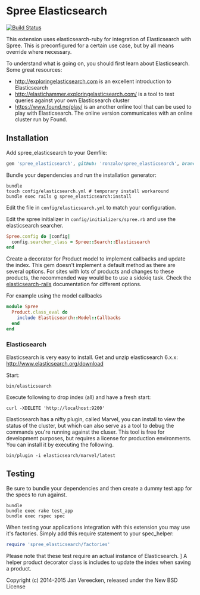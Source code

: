 # Spree Elasticsearch

[![Build Status](https://travis-ci.org/ronzalo/spree_elasticsearch.svg?branch=master)](https://travis-ci.org/ronzalo/spree_elasticsearch)

This extension uses elasticsearch-ruby for integration of Elasticsearch with Spree. This is preconfigured for a certain use case, but by all means override where necessary.

To understand what is going on, you should first learn about Elasticsearch. Some great resources:

* http://exploringelasticsearch.com is an excellent introduction to Elasticsearch
* http://elastichammer.exploringelasticsearch.com/ is a tool to test queries against your own Elasticsearch cluster
* https://www.found.no/play/ is an another online tool that can be used to play with Elasticsearch. The online version communicates with an online cluster run by Found.

## Installation

Add spree_elasticsearch to your Gemfile:

```ruby
gem 'spree_elasticsearch', github: 'ronzalo/spree_elasticsearch', branch: 'master'
```

Bundle your dependencies and run the installation generator:

```shell
bundle
touch config/elasticsearch.yml # temporary install workaround
bundle exec rails g spree_elasticsearch:install
```

Edit the file in `config/elasticsearch.yml` to match your configuration.

Edit the spree initializer in `config/initializers/spree.rb` and use the elasticsearch searcher.

```ruby
Spree.config do |config|
  config.searcher_class = Spree::Search::Elasticsearch
end
```

Create a decorator for Product model to implement callbacks and update the index. This gem doesn't implement a default method as there are several options. For sites with lots of products and changes to these products, the recommended way would be to use a sidekiq task. Check the [elasticsearch-rails](https://github.com/elasticsearch/elasticsearch-rails/tree/master/elasticsearch-model#updating-the-documents-in-the-index) documentation for different options.

For example using the model callbacks

```ruby
module Spree
  Product.class_eval do
    include Elasticsearch::Model::Callbacks
  end
end
```

### Elasticsearch

Elasticsearch is very easy to install. Get and unzip elasticsearch 6.x.x: http://www.elasticsearch.org/download

Start:

```shell
bin/elasticsearch
```

Execute following to drop index (all) and have a fresh start:

```shell
curl -XDELETE 'http://localhost:9200'
```

Elasticsearch has a nifty plugin, called Marvel, you can install to view the status of the cluster, but which can also serve as a tool to debug the commands you're running against the cluser. This tool is free for development purposes, but requires a license for production environments. You can install it by executing the following.

```shell
bin/plugin -i elasticsearch/marvel/latest
```

## Testing

Be sure to bundle your dependencies and then create a dummy test app for the specs to run against.

```shell
bundle
bundle exec rake test_app
bundle exec rspec spec
```

When testing your applications integration with this extension you may use it's factories.
Simply add this require statement to your spec_helper:

```ruby
require 'spree_elasticsearch/factories'
```

Please note that these test require an actual instance of Elasticsearch. ]
A helper product decorator class is includes to update the index when saving a product.

Copyright (c) 2014-2015 Jan Vereecken, released under the New BSD License
